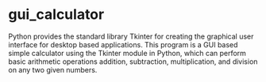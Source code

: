 # gui_calculator
Python provides the standard library Tkinter for creating the graphical user interface for desktop based applications. This program is a GUI based simple calculator using the Tkinter module in Python, which can perform basic arithmetic operations addition, subtraction, multiplication, and division on any two given numbers.
